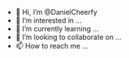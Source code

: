 - 👋 Hi, I’m @DanielCheerfy
- 👀 I’m interested in ...
- 🌱 I’m currently learning ...
- 💞️ I’m looking to collaborate on ...
- 📫 How to reach me ...

<!---
DanielCheerfy/DanielCheerfy is a ✨ special ✨ repository because its `README.md` (this file) appears on your GitHub profile.
You can click the Preview link to take a look at your changes.
--->
